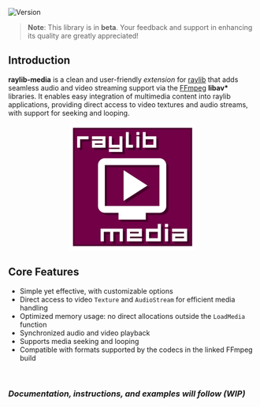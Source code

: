 ![Version](https://img.shields.io/badge/raylib-v5.0-informational) <!-- ![License](https://img.shields.io/github/license/cloudofoz/raylib-media) -->

> **Note**: This library is in **beta**. Your feedback and support in enhancing its quality are greatly appreciated!

## Introduction

**raylib-media** is a clean and user-friendly *extension* for [raylib](https://www.raylib.com/) that adds seamless audio and video streaming support via the [FFmpeg](https://ffmpeg.org/about.html) **libav\*** libraries.
It enables easy integration of multimedia content into raylib applications, providing direct access to video textures and audio streams, with support for seeking and looping.

<p align="center">
  <img src="res/rmedia_icon.svg" alt="raylib-media icon" width="256" height="256">
</p>

## Core Features

- Simple yet effective, with customizable options
- Direct access to video `Texture` and `AudioStream` for efficient media handling
- Optimized memory usage: no direct allocations outside the `LoadMedia` function
- Synchronized audio and video playback
- Supports media seeking and looping
- Compatible with formats supported by the codecs in the linked FFmpeg build
  
<br>

### *Documentation, instructions, and examples will follow (WIP)*
